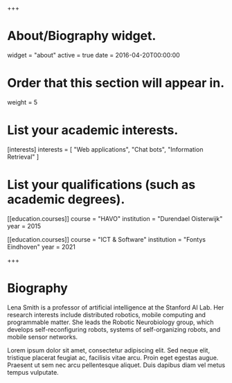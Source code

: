 +++
# About/Biography widget.
widget = "about"
active = true
date = 2016-04-20T00:00:00

# Order that this section will appear in.
weight = 5

# List your academic interests.
[interests]
  interests = [
    "Web applications",
    "Chat bots",
    "Information Retrieval"
  ]

# List your qualifications (such as academic degrees).
[[education.courses]]
  course = "HAVO"
  institution = "Durendael Oisterwijk"
  year = 2015

[[education.courses]]
  course = "ICT & Software"
  institution = "Fontys Eindhoven"
  year = 2021
 
+++

# Biography

Lena Smith is a professor of artificial intelligence at the Stanford AI Lab. Her research interests include distributed robotics, mobile computing and programmable matter. She leads the Robotic Neurobiology group, which develops self-reconfiguring robots, systems of self-organizing robots, and mobile sensor networks.

Lorem ipsum dolor sit amet, consectetur adipiscing elit. Sed neque elit, tristique placerat feugiat ac, facilisis vitae arcu. Proin eget egestas augue. Praesent ut sem nec arcu pellentesque aliquet. Duis dapibus diam vel metus tempus vulputate. 
